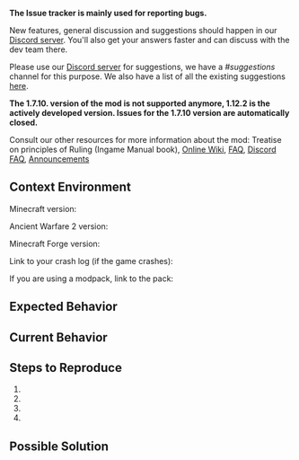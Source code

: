 **The Issue tracker is mainly used for reporting bugs.**

New features, general discussion and suggestions should happen in our [Discord server](https://discord.gg/jNhkDfU). You'll also get your answers faster and can discuss with the dev team there.

Please use our [Discord server](https://discord.gg/jNhkDfU) for suggestions, we have a *#suggestions* channel for this purpose. We also have a list of all the existing suggestions [here](https://github.com/P3pp3rF1y/AncientWarfare2/wiki/Suggestions-List).


**The 1.7.10. version of the mod is not supported anymore, 1.12.2 is the actively developed version. Issues for the 1.7.10 version are automatically closed.**

Consult our other resources for more information about the mod: Treatise on principles of Ruling (Ingame Manual book), [Online Wiki](https://github.com/P3pp3rF1y/AncientWarfare2/wiki), [FAQ](https://github.com/P3pp3rF1y/AncientWarfare2/wiki/Frequently-Asked-Questions), [Discord FAQ](https://discordapp.com/channels/440863937777369088/501101121775992859/673303026911412228), [Announcements](https://discordapp.com/channels/440863937777369088/576129126381912064/576129530075283486)

## Context Environment
Minecraft version:

Ancient Warfare 2 version:

Minecraft Forge version:

Link to your crash log (if the game crashes):

If you are using a modpack, link to the pack: 


## Expected Behavior
<!--- Tell us what should happen -->

## Current Behavior
<!--- Tell us what happens instead of the expected behavior -->

## Steps to Reproduce
1.
2.
3.
4.

## Possible Solution
<!--- Not obligatory, but suggest a fix/reason for the bug -->

